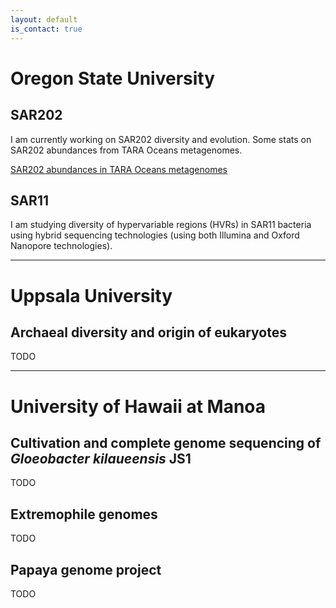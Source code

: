 ```yaml
---
layout: default
is_contact: true
---
```


# Oregon State University

## SAR202

I am currently working on SAR202 diversity and evolution. Some stats on SAR202 abundances from TARA Oceans metagenomes.

[SAR202 abundances in TARA Oceans metagenomes](SAR202.html)

## SAR11

I am studying diversity of hypervariable regions (HVRs) in SAR11 bacteria using hybrid sequencing technologies (using both Illumina and Oxford Nanopore technologies).

---

# Uppsala University

## Archaeal diversity and origin of eukaryotes

TODO

---

# University of Hawaii at Manoa

## Cultivation and complete genome sequencing of *Gloeobacter kilaueensis* JS1

TODO

## Extremophile genomes

TODO

## Papaya genome project

TODO
